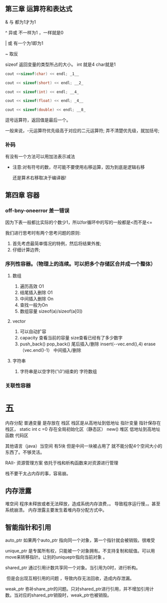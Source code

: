 ## 第三章 运算符和表达式

& 与  都为1才为1

^ 异或  不一样为1 ，一样就是0

| 或 有一个为1即为1

~ 取反 

sizeof 返回变量的类型所占的大小。 int 就是4 char就是1


``` c++
cout <<sizeof(char) << endl; _1__ 

cout << sizeof(short) << endl; __2_ 

cout << sizeof(int) << endl; __4_ 

cout << sizeof(float) << endl; _4__ 

cout << sizeof(double) << endl; __8_ 
```


逗号运算符，返回值是最后一个。

一般来说，-元运算符优先级高于对应的二元运算符;
弄不清楚优先级，就加括号;



### 补码

有没有一个方法可以用加法表示减法

- 注意:对有符号的数，尽可能不要使用右移运算，因为到底是逻辑右移

  还是算术右移取决于编译器!



## 第四章 容器

### off-bny-oneerror 差一错误

因为下表一般都比实际的个数少1，所以for循环中的写的一般都是<而不是<=

我们进行思考时有两个思考问题的原则:

1. 首先考虑最简单情况的特例，然后将结果外推;
2. 仔细计算边界;

### 序列性容器。（物理上的连续。可以把多个存储区合并成一个整体）

1. 数组
   1.  遍历高效 O1
   2. 结尾插入删除 O1
   3. 中间插入删除 On
   4. 查找一般为On
   5. 数组容量 sizeof(a)/sizeof(a[0])
2. vector
   1. 可以自动扩容
   2. capacity 查看当前的容量   size查看已经有了多少数字
   3. push_back() pop_back() 尾后插入/删除 insert(--vec.end(),4) erase（vec.end()-1） 中间插入/删除

3. 字符串
   1. 字符串是以空字符('\0')结束的 字符数组

### 关联性容器




# 五
内存分配
普通变量 是存放在  栈区    栈区是从高地址到低地址
指针变量  指针保存在栈区，
static int c =0 存在全局初始化区（静态区）
new() 堆区  低地址到高地址
函数             代码区





其他语言（java）当空间 有5块 但是中间一块被占用了  就不能分配4个空间大小的东西了。不够灵活。

RAII- 资源管理方案
依托于栈和析构函数来对资源进行管理


栈不要干太占内存的事，容易崩。

## 内存泄露
堆空间  程序未释放或者无法释放，造成系统内存浪费，。  导致程序运行慢，。甚至系统崩溃。
内存泄露主要发生着堆内存分配方式中。

## 智能指针和引用

auto_ptr  如果两个auto_ptr 指向同一个对象，第一个指针就会被销毁。很难受

unique_ptr 是专属所有权，只能被一个对象拥有。不支持复制和赋值。可以用move来转移指针。让别的uniqueptr指向当前对象 。

shared_ptr 通过引用计数共享同一个对象。当引用为0时，进行析构。

​	但是会出现互相引用的问题 ，导致内存无法回收，造成内存泄漏。

weak_ptr 弥补share_ptr的问题。只对shared_ptr进行引用，并不增加引用计数。当对应的shared_ptr销毁时，weak_ptr也被销毁。
